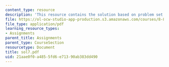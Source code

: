 ```yaml
---
content_type: resource
description: 'This resource contains the solution based on problem set #7.'
file: https://ol-ocw-studio-app-production.s3.amazonaws.com/courses/8-871-selected-topics-in-theoretical-particle-physics-branes-and-gauge-theory-dynamics-fall-2004/21aae0f0a4855fd6e71390ab383dd490_sol7.pdf
file_type: application/pdf
learning_resource_types:
- Assignments
parent_title: Assignments
parent_type: CourseSection
resourcetype: Document
title: sol7.pdf
uid: 21aae0f0-a485-5fd6-e713-90ab383dd490
---
```

